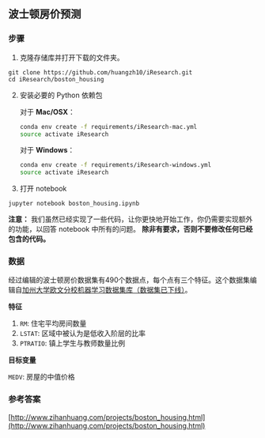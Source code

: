 ## 波士顿房价预测

### 步骤

1. 克隆存储库并打开下载的文件夹。

 ```	
git clone https://github.com/huangzh10/iResearch.git
cd iResearch/boston_housing
```

2. 安装必要的 Python 依赖包


	对于 __Mac/OSX__：
	
	```bash
	conda env create -f requirements/iResearch-mac.yml
	source activate iResearch
	```

	对于 __Windows__：
	
	```bash
	conda env create -f requirements/iResearch-windows.yml
	source activate iResearch
	```
3. 打开 notebook

 ```
jupyter notebook boston_housing.ipynb
```

__注意：__ 我们虽然已经实现了一些代码，让你更快地开始工作，你仍需要实现额外的功能，以回答 notebook 中所有的问题。
__除非有要求，否则不要修改任何已经包含的代码。__

### 数据

经过编辑的波士顿房价数据集有490个数据点，每个点有三个特征。这个数据集编辑自[加州大学欧文分校机器学习数据集库（数据集已下线）](https://archive.ics.uci.edu/ml/datasets.html)。

**特征**

1. `RM`: 住宅平均房间数量
2. `LSTAT`: 区域中被认为是低收入阶层的比率
3. `PTRATIO`: 镇上学生与教师数量比例

**目标变量**

`MEDV`: 房屋的中值价格

### 参考答案

[http://www.zihanhuang.com/projects/boston_housing.html](http://www.zihanhuang.com/projects/boston_housing.html)
